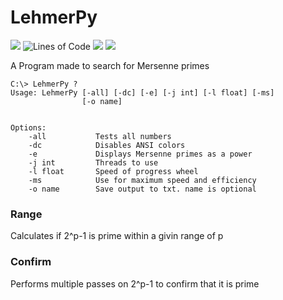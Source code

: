# LehmerPy
![](https://img.shields.io/badge/Version-1.4-blue)
![Lines of Code](https://tokei.rs/b1/github/Papr3ka/LehmerPy?category=code)
![](https://img.shields.io/github/repo-size/Papr3ka/LehmerPy)
![](https://img.shields.io/badge/python-v3.7-blue)

A Program made to search for Mersenne primes


```
C:\> LehmerPy ?
Usage: LehmerPy [-all] [-dc] [-e] [-j int] [-l float] [-ms]
                [-o name]


Options:
    -all           Tests all numbers
    -dc            Disables ANSI colors
    -e             Displays Mersenne primes as a power
    -j int         Threads to use
    -l float       Speed of progress wheel
    -ms            Use for maximum speed and efficiency
    -o name        Save output to txt. name is optional
```

### Range
Calculates if 2^p-1 is prime within a givin range of p


### Confirm
Performs multiple passes on 2^p-1 to confirm that it is prime 
